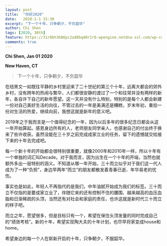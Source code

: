 ```yaml
---
layout: post
title:  "你好2020"
date:   2020-1-1 15:30
excerpt: "下一个十年，只争朝夕，不负韶华"
author: Chi Shen
tags: [2020, 30th]
feature: https://31r8bh3686pc2ad8bq40r1r6-wpengine.netdna-ssl.com/wp-content/uploads/2019/11/NYE2020.jpg
comments: true
---
```


**Chi Shen, Jan 01 2020**

**New Haven, CT**

> 下一个十年，只争朝夕，不负韶华

在纽黑文一如既往平静的乡村里迎来了二十世纪的第三个十年，远离大都会的郊外乡村，没有跨年的热闹与繁华，人们都很安静的渡过了一个和往常并没有两样的新年，各自许下自己的新年愿望。这一天并没有什么特别，特别的是每个人都会新建一份对自己美好生活的向往，不管过去的一年是美满还是糟糕，岁末年初，重拾一份对生活的热爱，继续向前，我想这就是新年的意义吧。



2019年之于我而言是一个值得纪念的一年，因为以后多年的很多纪念日都会从这一年开始算起。感恩身边所有的人，老师朋友同学亲人，也感谢自己的付出终于换来了些许收获。虽然没能在三十岁之前完成成家立业的任务，留下的遗憾就交给接下来的十年去完成吧。



每一个新十年的开始都会很特别很重要，就像2000年和2010年一样，所以十年有一个单独的词汇叫Decade。对于我而言，因为出生在一个十年的开端，当然也就额外多出一层特别的涵义。不知道从哪一年开始，三十而立似乎对于我们这一代人成为了一种“负担”，身边早两年“而立”的朋友都散发着青春已逝、年华易老的忧伤。



事实也是如此，年轻人不再指代的是我们，中年油腻开始成为我们的标签。三十而立不仅指的是要成家立业了，伴随它来的还有控制不住的腰围、越来越高的血压血脂和日渐稀疏的头顶，当然还有对社会和家庭的责任，也许这就是新时代三十而立的样子吧。



而立之年，愿望很多，但是目标只有一个，希望在保住头顶发量的同时完成自己的“绩效考核”。新的十年，希望实现陶大夫的十年计划，也尽早将家变成house和home。



希望身边的每一个人在崭新开启的十年，只争朝夕，不服韶华。



